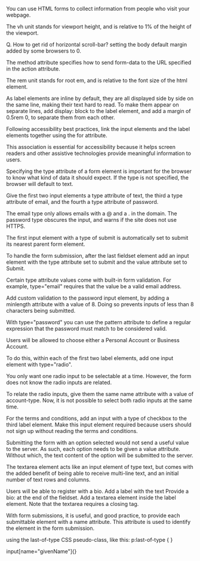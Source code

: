 
<!-- WHY learn html forms?  -->
You can use HTML forms to collect information from people who visit your webpage.

<!-- what viewport height? -->
The vh unit stands for viewport height, and is relative to 1% of the height of the viewport.

<!-- 0 Margin to hide scrolls -->
Q. How to get rid of horizontal scroll-bar?
setting the body default margin added by some browsers to 0.

<!-- Method attr  -->
The method attribute specifies how to send form-data to the URL specified in the action attribute.

<!-- Changing display of element  -->
The rem unit stands for root em, and is relative to the font size of the html element.

As label elements are inline by default, they are all displayed side by side on the same line, making their text hard to read. To make them appear on separate lines, add display: block to the label element, and add a margin of 0.5rem 0, to separate them from each other.

<!-- Best accessibility practices -->
Following accessibility best practices, link the input elements and the label elements together using the for attribute.

This association is essential for accessibility because it helps screen readers and other assistive technologies provide meaningful information to users.

<!-- Types of input -->
Specifying the type attribute of a form element is important for the browser to know what kind of data it should expect. If the type is not specified, the browser will default to text.

Give the first two input elements a type attribute of text, the third a type attribute of email, and the fourth a type attribute of password.

The email type only allows emails with a @ and a . in the domain. The password type obscures the input, and warns if the site does not use HTTPS.

<!-- Submit input -->
The first input element with a type of submit is automatically set to submit its nearest parent form element.

To handle the form submission, after the last fieldset element add an input element with the type attribute set to submit and the value attribute set to Submit.

<!--  Custom Validation -->
Certain type attribute values come with built-in form validation. For example, type="email" requires that the value be a valid email address.

Add custom validation to the password input element, by adding a minlength attribute with a value of 8. Doing so prevents inputs of less than 8 characters being submitted.

<!-- Regex for password type -->
With type="password" you can use the pattern attribute to define a regular expression that the password must match to be considered valid.

<!-- Option to select one choice -->
Users will be allowed to choose either a Personal Account or Business Account.

To do this, within each of the first two label elements, add one input element with type="radio".

You only want one radio input to be selectable at a time. However, the form does not know the radio inputs are related.

To relate the radio inputs, give them the same name attribute with a value of account-type. Now, it is not possible to select both radio inputs at the same time.

<!-- Option to choose multiple choices -->
For the terms and conditions, add an input with a type of checkbox to the third label element.
Make this input element required because users should not sign up without reading the terms and conditions.

<!-- Why need value attr -->
Submitting the form with an option selected would not send a useful value to the server. As such, each option needs to be given a value attribute. Without which, the text content of the option will be submitted to the server.

<!-- how to pass multiline text: textarea element -->
The textarea element acts like an input element of type text, but comes with the added benefit of being able to receive multi-line text, and an initial number of text rows and columns.

Users will be able to register with a bio.
Add a label with the text Provide a bio: at the end of the fieldset. Add a textarea element inside the label element. Note that the textarea requires a closing tag.

<!-- why give name attr -->
With form submissions, it is useful, and good practice, to provide each submittable element with a name attribute. This attribute is used to identify the element in the form submission.

<!-- select last element of a specific type -->
using the last-of-type CSS pseudo-class, like this:
    p:last-of-type { }

<!-- attribute selector -->
input[name="givenName"]{}